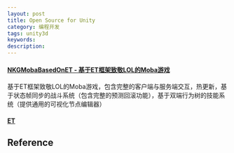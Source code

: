 ```yaml
---
layout: post
title: Open Source for Unity
category: 编程开发
tags: unity3d
keywords: 
description: 
---
```


#### [NKGMobaBasedOnET - 基于ET框架致敬LOL的Moba游戏](https://gitee.com/NKG_admin/NKGMobaBasedOnET)

基于ET框架致敬LOL的Moba游戏，包含完整的客户端与服务端交互，热更新，基于状态帧同步的战斗系统（包含完整的预测回滚功能），基于双端行为树的技能系统（提供通用的可视化节点编辑器）

#### [ET](https://github.com/egametang/ET)

## Reference

